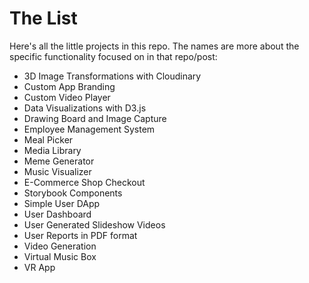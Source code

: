 # The List

Here's all the little projects in this repo. The names are more about the specific functionality focused on in that repo/post:

- 3D Image Transformations with Cloudinary
- Custom App Branding
- Custom Video Player
- Data Visualizations with D3.js
- Drawing Board and Image Capture
- Employee Management System
- Meal Picker
- Media Library
- Meme Generator
- Music Visualizer
- E-Commerce Shop Checkout
- Storybook Components
- Simple User DApp
- User Dashboard
- User Generated Slideshow Videos
- User Reports in PDF format
- Video Generation
- Virtual Music Box
- VR App
